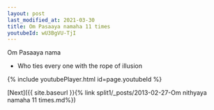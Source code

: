 ```yaml
---
layout: post
last_modified_at: 2021-03-30
title: Om Pasaaya namaha 11 times
youtubeId: wU3BgVU-TjI
---
```

 
 
Om Pasaaya nama 
 
 -  Who ties every one with the rope of illusion 
 
  
 
  
 
 
 
 
 
 


{% include youtubePlayer.html id=page.youtubeId %}
 
[Next]({{ site.baseurl }}{% link  split1/_posts/2013-02-27-Om nithyaya namaha 11 times.md%})
 
